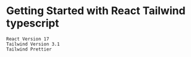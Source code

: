 # Getting Started with React Tailwind typescript

```
React Version 17
Tailwind Version 3.1
Tailwind Prettier
```
